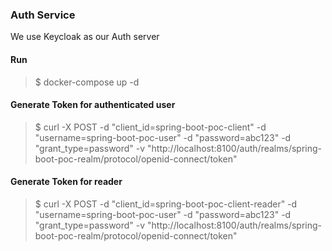 ### Auth Service

We use Keycloak as our Auth server

#### Run
>$ docker-compose up -d

#### Generate Token for authenticated user
>$ curl -X POST -d "client_id=spring-boot-poc-client" -d "username=spring-boot-poc-user" -d "password=abc123" -d "grant_type=password" -v "http://localhost:8100/auth/realms/spring-boot-poc-realm/protocol/openid-connect/token"

#### Generate Token for reader
>$ curl -X POST -d "client_id=spring-boot-poc-client-reader" -d "username=spring-boot-poc-user" -d "password=abc123" -d "grant_type=password" -v "http://localhost:8100/auth/realms/spring-boot-poc-realm/protocol/openid-connect/token"
